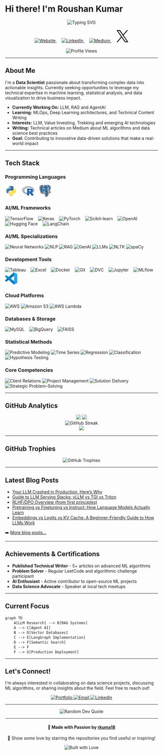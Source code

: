 # Hi there! I'm Roushan Kumar

<div align="center">
  <img src="https://readme-typing-svg.herokuapp.com?font=Fira+Code&size=22&duration=3000&pause=1000&color=2E9EF7&center=true&vCenter=true&width=435&lines=Data+Scientist;Machine+Learning+Engineer;Technical+Writer;Problem+Solver" alt="Typing SVG" />
</div>

<br/>

<div align="center">
  <a href="https://itsrkumar.com/">
    <img src="https://cdn.jsdelivr.net/npm/simple-icons@13.21.0/icons/vercel.svg" alt="Website" width="40" height="40"/>
  </a>
  &nbsp;&nbsp;&nbsp;
  <a href="https://www.linkedin.com/in/rk0718">
    <img src="https://cdn.jsdelivr.net/npm/simple-icons@13.21.0/icons/linkedin.svg" alt="LinkedIn" width="40" height="40"/>
  </a>
  &nbsp;&nbsp;&nbsp;
  <a href="https://medium.com/@rkuma18">
    <img src="https://cdn.simpleicons.org/medium/000000" alt="Medium" width="40" height="40"/>
  </a>
  &nbsp;&nbsp;&nbsp;
  <a href="https://twitter.com/rkuma07">
    <img src="https://raw.githubusercontent.com/devicons/devicon/master/icons/twitter/twitter-original.svg" alt="Twitter" width="40" height="40"/>
  </a>
</div>

<br/>

<div align="center">
  <img src="https://komarev.com/ghpvc/?username=rkuma18&style=flat-square&color=blue" alt="Profile Views"/>
</div>



---

## About Me

I'm a **Data Scientist** passionate about transforming complex data into actionable insights. Currently seeking opportunities to leverage my technical expertise in machine learning, statistical analysis, and data visualization to drive business impact.

- **Currently Working On:** LLM, RAG and AgentAI
- **Learning:** MLOps, Deep Learning architectures, and Technical Content Writing
- **Interests:** LLM, Value Investing, Trekking and emerging AI technologies
- **Writing:** Technical articles on Medium about ML algorithms and data science best practices
- **Goal:** Contributing to innovative data-driven solutions that make a real-world impact

---

## Tech Stack

### Programming Languages
<div>
  <img src="https://raw.githubusercontent.com/devicons/devicon/master/icons/python/python-original.svg" alt="Python" width="40" height="40"/>
  &nbsp;&nbsp;
  <img src="https://raw.githubusercontent.com/devicons/devicon/master/icons/r/r-original.svg" alt="R" width="40" height="40"/>
  &nbsp;&nbsp;
  <img src="https://raw.githubusercontent.com/devicons/devicon/master/icons/postgresql/postgresql-original.svg" alt="SQL" width="40" height="40"/>
</div>


### AI/ML Frameworks
<div>
  <img src="https://cdn.simpleicons.org/tensorflow/FF6F00" alt="TensorFlow" width="40" height="40"/>
  &nbsp;&nbsp;
  <img src="https://cdn.simpleicons.org/keras/D00000" alt="Keras" width="40" height="40"/>
  &nbsp;&nbsp;
  <img src="https://cdn.simpleicons.org/pytorch/EE4C2C" alt="PyTorch" width="40" height="40"/>
  &nbsp;&nbsp;
  <img src="https://cdn.simpleicons.org/scikitlearn/F7931E" alt="Scikit-learn" width="40" height="40"/>
  &nbsp;&nbsp;
  <img src="https://cdn.simpleicons.org/openai/412991" alt="OpenAI" width="40" height="40"/>
  &nbsp;&nbsp;
  <img src="https://cdn.simpleicons.org/huggingface/FF6F00" alt="Hugging Face" width="40" height="40"/>
  &nbsp;&nbsp;
  <img src="https://cdn.simpleicons.org/langchain/000000" alt="LangChain" width="40" height="40"/>
  &nbsp;&nbsp;
</div>



### AI/ML Specializations
<div>
  <img src="https://img.shields.io/badge/Neural%20Networks-FF6B35?style=for-the-badge&logo=neural-network&logoColor=white" alt="Neural Networks"/>
  <img src="https://img.shields.io/badge/NLP-4CAF50?style=for-the-badge&logo=natural-language-processing&logoColor=white" alt="NLP"/>
  <img src="https://img.shields.io/badge/RAG-9C27B0?style=for-the-badge&logo=retrieval-augmented-generation&logoColor=white" alt="RAG"/>
  <img src="https://img.shields.io/badge/GenAI-E91E63?style=for-the-badge&logo=artificial-intelligence&logoColor=white" alt="GenAI"/>
  <img src="https://img.shields.io/badge/LLMs-2196F3?style=for-the-badge&logo=large-language-models&logoColor=white" alt="LLMs"/>
  <img src="https://img.shields.io/badge/NLTK-154f3c?style=for-the-badge&logo=nltk&logoColor=white" alt="NLTK"/>
  <img height="40" width="40" src="https://cdn.jsdelivr.net/npm/simple-icons@13.21.0/icons/spacy.svg" alt="spaCy"/>
</div>

### Development Tools
<div>
  <!-- Tableau (fallback to PNG icon) -->
  <img src="https://img.icons8.com/color/48/tableau-software.png" alt="Tableau" width="40" height="40"/>
  &nbsp;&nbsp;

  <!-- Excel (fallback to PNG icon) -->
  <img src="https://img.icons8.com/color/48/microsoft-excel-2019--v1.png" alt="Excel" width="40" height="40"/>
  &nbsp;&nbsp;

  <!-- Docker -->
  <img src="https://cdn.simpleicons.org/docker/2496ED" alt="Docker" width="40" height="40"/>
  &nbsp;&nbsp;

  <!-- Git -->
  <img src="https://cdn.simpleicons.org/git/F05032" alt="Git" width="40" height="40"/>
  &nbsp;&nbsp;

  <!-- DVC -->
  <img src="https://cdn.simpleicons.org/dvc/13ADC7" alt="DVC" width="40" height="40"/>
  &nbsp;&nbsp;

  <!-- Jupyter -->
  <img src="https://cdn.simpleicons.org/jupyter/F37626" alt="Jupyter" width="40" height="40"/>
  &nbsp;&nbsp;

  <!-- MLflow -->
  <img src="https://cdn.simpleicons.org/mlflow/0194E2" alt="MLflow" width="40" height="40"/>
  &nbsp;&nbsp;

  <!-- VS Code (fallback to Devicon) -->
  <img src="https://raw.githubusercontent.com/devicons/devicon/master/icons/vscode/vscode-original.svg" alt="VS Code" width="40" height="40"/>
</div>



### Cloud Platforms
<div>
  <img height="40" width="40" src="https://cdn.jsdelivr.net/npm/simple-icons@13.21.0/icons/amazonwebservices.svg" alt="AWS"/>
  <img height="40" width="40" src="https://cdn.jsdelivr.net/npm/simple-icons@v13/icons/amazons3.svg" alt="Amazon S3"/>
  <img height="40" width="40" src="https://cdn.jsdelivr.net/npm/simple-icons@v13/icons/awslambda.svg" alt="AWS Lambda"/>
</div>


### Databases & Storage
<div>
  <!-- MySQL -->
  <img src="https://cdn.simpleicons.org/mysql/4479A1" alt="MySQL" width="40" height="40"/>
  &nbsp;&nbsp;
  <!-- BigQuery (Google Cloud icon used as BigQuery is not separate) -->
  <img src="https://cdn.simpleicons.org/googlecloud/4285F4" alt="BigQuery" width="40" height="40"/>
  &nbsp;&nbsp;
  <!-- FAISS (Meta icon used as placeholder) -->
  <img src="https://cdn.simpleicons.org/meta/00D4AA" alt="FAISS" width="40" height="40"/>
  &nbsp;&nbsp;

</div>


### Statistical Methods
<div>
  <img src="https://img.shields.io/badge/Predictive%20Modeling-00BCD4?style=for-the-badge&logo=statistics&logoColor=white" alt="Predictive Modeling"/>
  <img src="https://img.shields.io/badge/Time%20Series-795548?style=for-the-badge&logo=chart-line&logoColor=white" alt="Time Series"/>
  <img src="https://img.shields.io/badge/Regression-8BC34A?style=for-the-badge&logo=regression&logoColor=white" alt="Regression"/>
  <img src="https://img.shields.io/badge/Classification-FF5722?style=for-the-badge&logo=classification&logoColor=white" alt="Classification"/>
  <img src="https://img.shields.io/badge/Hypothesis%20Testing-607D8B?style=for-the-badge&logo=hypothesis&logoColor=white" alt="Hypothesis Testing"/>
</div>

### Core Competencies
<div>
  <img src="https://img.shields.io/badge/Client%20Relations-FF4081?style=for-the-badge&logo=handshake&logoColor=white" alt="Client Relations"/>
  <img src="https://img.shields.io/badge/Project%20Management-3F51B5?style=for-the-badge&logo=trello&logoColor=white" alt="Project Management"/>
  <img src="https://img.shields.io/badge/Solution%20Delivery-4CAF50?style=for-the-badge&logo=delivery&logoColor=white" alt="Solution Delivery"/>
  <img src="https://img.shields.io/badge/Strategic%20Problem%20Solving-FF9800?style=for-the-badge&logo=lightbulb&logoColor=white" alt="Strategic Problem-Solving"/>
</div>

---


## GitHub Analytics

<div align="center">
  <img height="180em" src="https://github-readme-stats.vercel.app/api?username=rkuma18&show_icons=true&theme=radical&include_all_commits=true&count_private=true"/>
  <img height="180em" src="https://github-readme-stats.vercel.app/api/top-langs/?username=rkuma18&layout=compact&theme=radical"/>
</div>

<div align="center">
  <picture>
    <source srcset="https://streak-stats.demolab.com/?user=rkuma18&theme=radical" media="(prefers-color-scheme: dark)" />
    <source srcset="https://streak-stats.demolab.com/?user=rkuma18&theme=react" media="(prefers-color-scheme: light)" />
    <img src="https://streak-stats.demolab.com/?user=rkuma18&theme=radical" alt="GitHub Streak"/>
  </picture>
</div>


<div align="center">
  <img src="https://github-readme-activity-graph.vercel.app/graph?username=rkuma18&theme=github-dark&area=true&hide_border=true&custom_title=Contribution+Activity"/>
</div>


---
## GitHub Trophies

<div align="center">
  <img src="https://github-profile-trophy.vercel.app/?username=rkuma18&theme=gruvbox&row=2&column=4&no-frame=true&no-bg=true&margin-w=15" alt="GitHub Trophies"/>
</div>


---

## Latest Blog Posts

<!-- BLOG-POST-LIST:START -->
- [Your LLM Crashed in Production. Here’s Why](https://medium.com/@rkuma18/your-llm-crashed-in-production-heres-why-359a4a2016c2?source=rss-4c12f5049ddf------2)
- [Guide to LLM Serving Stacks: vLLM vs TGI vs Triton](https://medium.com/@rkuma18/guide-to-llm-serving-stacks-vllm-vs-tgi-vs-triton-a10f96a3fcaf?source=rss-4c12f5049ddf------2)
- [RLHF/DPO Overview &lpar;from first principles&rpar;](https://medium.com/@rkuma18/rlhf-dpo-overview-from-first-principles-59c32eee8ce2?source=rss-4c12f5049ddf------2)
- [Pretraining vs Finetuning vs Instruct: How Language Models Actually Learn](https://medium.com/@rkuma18/pretraining-vs-finetuning-vs-instruct-how-language-models-actually-learn-c4640c62a51a?source=rss-4c12f5049ddf------2)
- [Embeddings vs Logits vs KV Cache: A Beginner-Friendly Guide to How LLMs Work](https://medium.com/@rkuma18/embeddings-vs-logits-vs-kv-cache-a-beginner-friendly-guide-to-how-llms-work-bac164b95098?source=rss-4c12f5049ddf------2)
<!-- BLOG-POST-LIST:END -->

➡️ [More blog posts...](https://medium.com/@rkuma18)

---

## Achievements & Certifications

- **Published Technical Writer** - 5+ articles on advanced ML algorithms
- **Problem Solver** - Regular LeetCode and algorithmic challenge participant
- **AI Enthusiast** - Active contributor to open-source ML projects
- **Data Science Advocate** - Speaker at local tech meetups

---




## Current Focus

```mermaid
graph TD
    A[LLM Research] --> B[RAG Systems]
    A --> C[Agent AI]
    B --> D[Vector Databases]
    C --> E[LangGraph Implementation]
    D --> F[Semantic Search]
    E --> F
    F --> G[Production Deployment]
```

---

## Let's Connect!

I'm always interested in collaborating on data science projects, discussing ML algorithms, or sharing insights about the field. Feel free to reach out!

<div align="center">
  <a href="https://itsrkumar.com/">
    <img src="https://img.shields.io/badge/Portfolio-FF5722?style=for-the-badge&logo=google-chrome&logoColor=white" alt="Portfolio"/>
  </a>
  <a href="mailto:roushankumarmail07@gmail.com">
    <img src="https://img.shields.io/badge/Email-D14836?style=for-the-badge&logo=gmail&logoColor=white" alt="Email"/>
  </a>
  <a href="https://www.linkedin.com/in/rk0718">
    <img src="https://img.shields.io/badge/LinkedIn-0077B5?style=for-the-badge&logo=linkedin&logoColor=white" alt="LinkedIn"/>
  </a>
  
</div>

---

<div align="center">
  <img src="https://quotes-github-readme.vercel.app/api?type=horizontal&theme=tokyonight" alt="Random Dev Quote"/>
</div>

---


<div align="center">
  <h4>🌟 Made with Passion by <a href="https://github.com/rkuma18" target="_blank">rkuma18</a></h4>
  <p>💖 Show some love by starring the repositories you find useful or inspiring!</p>
</div>

<div align="center">
  <img src="https://forthebadge.com/images/badges/built-with-love.svg" alt="Built with Love" />
</div>

